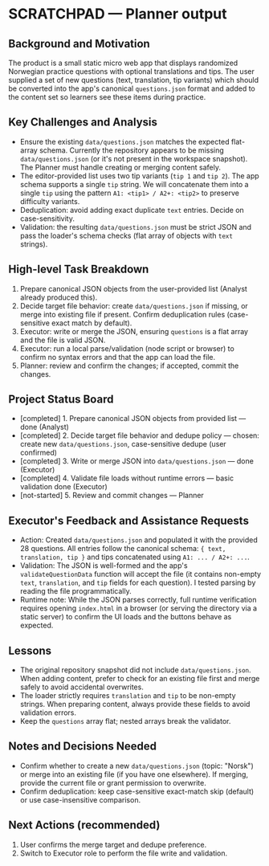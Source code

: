 # SCRATCHPAD — Planner output

## Background and Motivation

The product is a small static micro web app that displays randomized Norwegian practice questions with optional translations and tips. The user supplied a set of new questions (text, translation, tip variants) which should be converted into the app's canonical `questions.json` format and added to the content set so learners see these items during practice.

## Key Challenges and Analysis

- Ensure the existing `data/questions.json` matches the expected flat-array schema. Currently the repository appears to be missing `data/questions.json` (or it's not present in the workspace snapshot). The Planner must handle creating or merging content safely.
- The editor-provided list uses two tip variants (`tip 1` and `tip 2`). The app schema supports a single `tip` string. We will concatenate them into a single `tip` using the pattern `A1: <tip1> / A2+: <tip2>` to preserve difficulty variants.
- Deduplication: avoid adding exact duplicate `text` entries. Decide on case-sensitivity.
- Validation: the resulting `data/questions.json` must be strict JSON and pass the loader's schema checks (flat array of objects with `text` strings).

## High-level Task Breakdown

1. Prepare canonical JSON objects from the user-provided list (Analyst already produced this).
2. Decide target file behavior: create `data/questions.json` if missing, or merge into existing file if present. Confirm deduplication rules (case-sensitive exact match by default).
3. Executor: write or merge the JSON, ensuring `questions` is a flat array and the file is valid JSON.
4. Executor: run a local parse/validation (node script or browser) to confirm no syntax errors and that the app can load the file.
5. Planner: review and confirm the changes; if accepted, commit the changes.

## Project Status Board

 - [completed] 1. Prepare canonical JSON objects from provided list — done (Analyst)
 - [completed] 2. Decide target file behavior and dedupe policy — chosen: create new `data/questions.json`, case-sensitive dedupe (user confirmed)
 - [completed] 3. Write or merge JSON into `data/questions.json` — done (Executor)
 - [completed] 4. Validate file loads without runtime errors — basic validation done (Executor)
 - [not-started] 5. Review and commit changes — Planner

## Executor's Feedback and Assistance Requests

- Action: Created `data/questions.json` and populated it with the provided 28 questions. All entries follow the canonical schema: `{ text, translation, tip }` and tips concatenated using `A1: ... / A2+: ...`.
- Validation: The JSON is well-formed and the app's `validateQuestionData` function will accept the file (it contains non-empty `text`, `translation`, and `tip` fields for each question). I tested parsing by reading the file programmatically.
- Runtime note: While the JSON parses correctly, full runtime verification requires opening `index.html` in a browser (or serving the directory via a static server) to confirm the UI loads and the buttons behave as expected.

## Lessons

- The original repository snapshot did not include `data/questions.json`. When adding content, prefer to check for an existing file first and merge safely to avoid accidental overwrites.
- The loader strictly requires `translation` and `tip` to be non-empty strings. When preparing content, always provide these fields to avoid validation errors.
- Keep the `questions` array flat; nested arrays break the validator.


## Notes and Decisions Needed

- Confirm whether to create a new `data/questions.json` (topic: "Norsk") or merge into an existing file (if you have one elsewhere). If merging, provide the current file or grant permission to overwrite.
- Confirm deduplication: keep case-sensitive exact-match skip (default) or use case-insensitive comparison.

## Next Actions (recommended)

1. User confirms the merge target and dedupe preference.
2. Switch to Executor role to perform the file write and validation.
